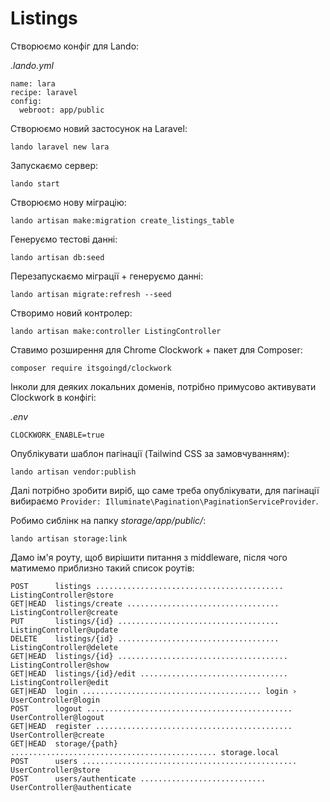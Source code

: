 # Listings

Створюємо конфіг для Lando:

*.lando.yml*

```
name: lara
recipe: laravel
config:
  webroot: app/public
```

Створюємо новий застосунок на Laravel:

```
lando laravel new lara
```

Запускаємо сервер:

```
lando start
```

Створюємо нову міграцію:

```
lando artisan make:migration create_listings_table
```

Генеруємо тестові данні:

```
lando artisan db:seed
```

Перезапускаємо міграції + генеруємо данні:

```
lando artisan migrate:refresh --seed
```

Створимо новий контролер:

```
lando artisan make:controller ListingController
```

Ставимо розширення для Chrome Clockwork + пакет для Composer:

```
composer require itsgoingd/clockwork
```

Інколи для деяких локальних доменів, потрібно примусово активувати Clockwork в конфігі:

*.env*

```
CLOCKWORK_ENABLE=true
```

Опублікувати шаблон пагінації (Tailwind CSS за замовчуванням):

```
lando artisan vendor:publish
```

Далі потрібно зробити виріб, що саме треба опублікувати, для пагінації вибираємо `Provider: Illuminate\Pagination\PaginationServiceProvider`.

Робимо сиблінк на папку *storage/app/public/*:

```
lando artisan storage:link
```

Дамо ім'я роуту, щоб вирішити питання з middleware, після чого матимемо приблизно такий список роутів:

```
POST      listings .......................................... ListingController@store
GET|HEAD  listings/create .................................. ListingController@create
PUT       listings/{id} .................................... ListingController@update
DELETE    listings/{id} .................................... ListingController@delete
GET|HEAD  listings/{id} ...................................... ListingController@show
GET|HEAD  listings/{id}/edit ................................. ListingController@edit
GET|HEAD  login ........................................ login › UserController@login
POST      logout .............................................. UserController@logout
GET|HEAD  register ............................................ UserController@create
GET|HEAD  storage/{path} .............................................. storage.local
POST      users ................................................ UserController@store
POST      users/authenticate ............................ UserController@authenticate
```